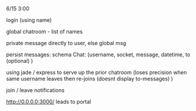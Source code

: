 6/15 3:00

login (using name)

global chatroom - list of names

private message directly to user, else global msg

persist messages:
    schema Chat: (username, socket, message, datetime, to (optional) )

using jade / express to serve up the prior chatroom (loses precision when same username leaves then re-joins (doesnt display to-messages) )

join / leave notifications

http://0.0.0.0:3000/ leads to portal
